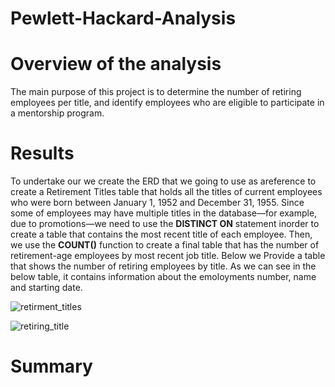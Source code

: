 # Pewlett-Hackard-Analysis
# Overview of the analysis
The main purpose of this project is to determine the number of retiring employees per title, and identify employees who are eligible to participate in a mentorship program. 
# Results
To undertake our we create the ERD that we going to use as areference to create a Retirement Titles table that holds all the titles of current employees who were born between January 1, 1952 and December 31, 1955. Since some of employees may have multiple titles in the database—for example, due to promotions—we need to use the **DISTINCT ON** statement inorder to create a table that contains the most recent title of each employee. Then, we use the **COUNT()** function to create a final table that has the number of retirement-age employees by most recent job title.
Below we Provide a table that shows the number of retiring employees by title.
As we can see in the below table, it contains information about the emoloyments number, name and starting date.

![retirment_titles](https://user-images.githubusercontent.com/78656720/114333215-c8c67580-9b15-11eb-8c31-2b5834cd139e.png)

![retiring_title](https://user-images.githubusercontent.com/78656720/114333238-d4b23780-9b15-11eb-9cc0-bc61b15febb6.png)

# Summary
